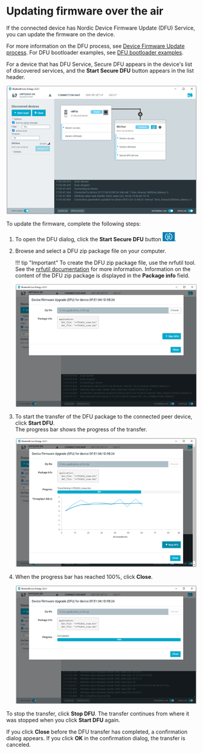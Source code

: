 # Updating firmware over the air

If the connected device has Nordic Device Firmware Update (DFU) Service, you can update the firmware on the device.

For more information on the DFU process, see [Device Firmware Update process](https://infocenter.nordicsemi.com/topic/com.nordic.infocenter.sdk5.v12.2.0/lib_bootloader_dfu_process.html). For DFU bootloader examples, see [DFU bootloader examples](https://infocenter.nordicsemi.com/topic/com.nordic.infocenter.sdk5.v12.2.0/examples_bootloader.html).

For a device that has DFU Service, Secure DFU appears in the device's list of discovered services, and the **Start Secure DFU** button appears in the list header.

![Secure DFU in the list of discovered services](./screenshots/nRF_connect_secure_dfu.png "Secure DFU in the list of discovered services")

To update the firmware, complete the following steps:

1. To open the DFU dialog, click the **Start Secure DFU** button ![Start Secure DFU button](./screenshots/Secure_DFU_button.png).
2. Browse and select a DFU zip package file on your computer.

    !!! tip "Important"
         To create the DFU zip package file, use the nrfutil tool. See the [nrfutil documentation](https://infocenter.nordicsemi.com/topic/ug_nrfutil/UG/nrfutil/nrfutil_intro.html) for more information.
    Information on the content of the DFU zip package is displayed in the **Package info** field.

    ![DFU dialog](./screenshots/nRF_connect_dfu_start.png "DFU dialog")

3. To start the transfer of the DFU package to the connected peer device, click **Start DFU**.</br>
   The progress bar shows the progress of the transfer.

    ![DFU progress](./screenshots/nRF_connect_dfu_progress.png "DFU progress")

4. When the progress bar has reached 100%, click **Close**.

    ![DFU completed](./screenshots/nRF_connect_dfu_completed.png "DFU completed")

To stop the transfer, click **Stop DFU**. The transfer continues from where it was stopped when you click **Start DFU** again.

If you click **Close** before the DFU transfer has completed, a confirmation dialog appears. If you click **OK** in the confirmation dialog, the transfer is canceled.